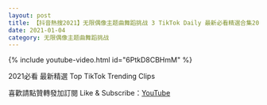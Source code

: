 ```yaml
---
layout: post
title: 【抖音熱搜2021】无限偶像主题曲舞蹈挑战 3 TikTok Daily 最新必看精選合集2021 01 04
date: 2021-01-04
category: 无限偶像主题曲舞蹈挑战
---
```


{% include youtube-video.html id="6PtkD8CBHmM" %}

2021必看 最新精選 Top TikTok Trending Clips

喜歡請點贊轉發加訂閱 Like & Subscribe：[YouTube](https://www.youtube.com/channel/UCAoR7VcanIPd04uEq_GIylA/videos)

